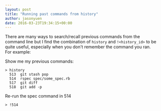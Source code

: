 ```yaml
---
layout: post
title: "Running past commands from history"
author: jasonyuen
date: 2016-03-23T19:34:15+00:00
---
```


There are many ways to search/recall previous commands from the command line but I find the combination of ```history``` and ```!<history_id>``` to be quite useful, especially when you don't remember the command you ran. For example:

Show me my previous commands:

```
> history
  513  git stash pop
  514  rspec spec/some_spec.rb
  517  git diff
  518  git add -p
```

Re-run the spec command in 514

```
> !514
```

